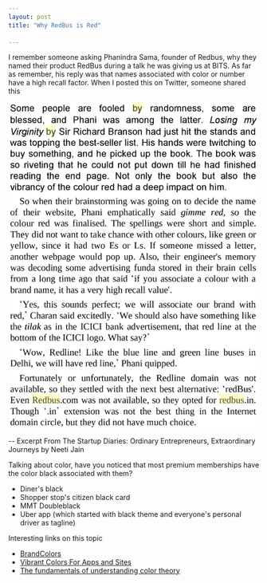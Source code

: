 ```yaml
---
layout: post
title: "Why RedBus is Red"

---
```


I remember someone asking Phanindra Sama, founder of Redbus, why they named their product RedBus during a talk he was giving us at BITS. As far as remember, his reply was that names associated with color or number have a high recall factor. When I posted this on Twitter, someone shared this

![Redbus red](/assets/img/redbus_red.png)

-- Excerpt From The Startup Diaries: Ordinary Entrepreneurs, Extraordinary Journeys by Neeti Jain

Talking about color, have you noticed that most premium memberships have the color black associated with them?
- Diner's black
- Shopper stop's citizen black card
- MMT Doubleblack
- Uber app (which started with black theme and everyone's personal driver as tagline)

Interesting links on this topic
- [BrandColors](http://brandcolors.net/)
- [Vibrant Colors For Apps and Sites](https://uxplanet.org/vibrant-colors-for-apps-and-sites-ee488953de55#.70ypgq8m3)
- [The fundamentals of understanding color theory](https://99designs.com/blog/tips/the-7-step-guide-to-understanding-color-theory/)
